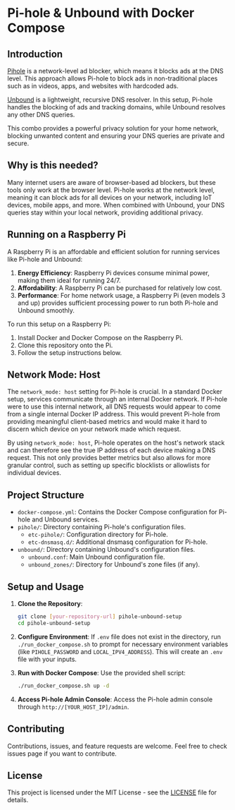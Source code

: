 # Pi-hole & Unbound with Docker Compose

## Introduction

[Pihole](https://pi-hole.net/) is a network-level ad blocker, which means it blocks ads at the DNS level. This approach allows Pi-hole to block ads in non-traditional places such as in videos, apps, and websites with hardcoded ads. 

[Unbound](https://www.nlnetlabs.nl/projects/unbound/about/) is a lightweight, recursive DNS resolver. In this setup, Pi-hole handles the blocking of ads and tracking domains, while Unbound resolves any other DNS queries. 

This combo provides a powerful privacy solution for your home network, blocking unwanted content and ensuring your DNS queries are private and secure.

## Why is this needed?

Many internet users are aware of browser-based ad blockers, but these tools only work at the browser level. Pi-hole works at the network level, meaning it can block ads for all devices on your network, including IoT devices, mobile apps, and more. When combined with Unbound, your DNS queries stay within your local network, providing additional privacy.

## Running on a Raspberry Pi

A Raspberry Pi is an affordable and efficient solution for running services like Pi-hole and Unbound:

1. **Energy Efficiency**: Raspberry Pi devices consume minimal power, making them ideal for running 24/7.
2. **Affordability**: A Raspberry Pi can be purchased for relatively low cost.
3. **Performance**: For home network usage, a Raspberry Pi (even models 3 and up) provides sufficient processing power to run both Pi-hole and Unbound smoothly.

To run this setup on a Raspberry Pi:

1. Install Docker and Docker Compose on the Raspberry Pi.
2. Clone this repository onto the Pi.
3. Follow the setup instructions below.

## Network Mode: Host

The `network_mode: host` setting for Pi-hole is crucial. In a standard Docker setup, services communicate through an internal Docker network. If Pi-hole were to use this internal network, all DNS requests would appear to come from a single internal Docker IP address. This would prevent Pi-hole from providing meaningful client-based metrics and would make it hard to discern which device on your network made which request.

By using `network_mode: host`, Pi-hole operates on the host's network stack and can therefore see the true IP address of each device making a DNS request. This not only provides better metrics but also allows for more granular control, such as setting up specific blocklists or allowlists for individual devices.

## Project Structure

- `docker-compose.yml`: Contains the Docker Compose configuration for Pi-hole and Unbound services.
- `pihole/`: Directory containing Pi-hole's configuration files.
  - `etc-pihole/`: Configuration directory for Pi-hole.
  - `etc-dnsmasq.d/`: Additional dnsmasq configuration for Pi-hole.
- `unbound/`: Directory containing Unbound's configuration files.
  - `unbound.conf`: Main Unbound configuration file.
  - `unbound_zones/`: Directory for Unbound's zone files (if any).

## Setup and Usage

1. **Clone the Repository**:
    ```bash
    git clone [your-repository-url] pihole-unbound-setup
    cd pihole-unbound-setup
    ```

2. **Configure Environment**:
    If `.env` file does not exist in the directory, run `./run_docker_compose.sh` to prompt for necessary environment variables (like `PIHOLE_PASSWORD` and `LOCAL_IPV4_ADDRESS`). This will create an `.env` file with your inputs.

3. **Run with Docker Compose**:
    Use the provided shell script:
    ```bash
    ./run_docker_compose.sh up -d
    ```

4. **Access Pi-hole Admin Console**:
    Access the Pi-hole admin console through `http://[YOUR_HOST_IP]/admin`.

## Contributing

Contributions, issues, and feature requests are welcome. Feel free to check issues page if you want to contribute.

## License

This project is licensed under the MIT License - see the [LICENSE](LICENSE) file for details.
